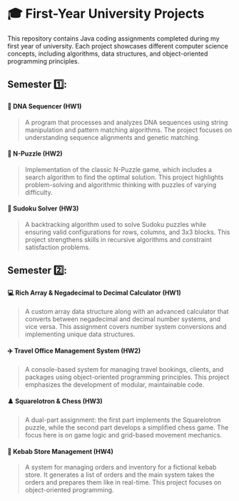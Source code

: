 # 🎓 First-Year University Projects
This repository contains Java coding assignments completed during my first year of university. Each project showcases different computer science concepts, including algorithms, data structures, and object-oriented programming principles.

## Semester 1️⃣:

#### 🧬 DNA Sequencer (HW1)
> A program that processes and analyzes DNA sequences using string manipulation and pattern matching algorithms. The project focuses on understanding sequence alignments and genetic matching.

#### 🧩 N-Puzzle (HW2)
> Implementation of the classic N-Puzzle game, which includes a search algorithm to find the optimal solution. This project highlights problem-solving and algorithmic thinking with puzzles of varying difficulty.

#### 🔢 Sudoku Solver (HW3)
> A backtracking algorithm used to solve Sudoku puzzles while ensuring valid configurations for rows, columns, and 3x3 blocks. This project strengthens skills in recursive algorithms and constraint satisfaction problems.

## Semester 2️⃣:

#### 💻 Rich Array & Negadecimal to Decimal Calculator (HW1)
> A custom array data structure along with an advanced calculator that converts between negadecimal and decimal number systems, and vice versa. This assignment covers number system conversions and implementing unique data structures.

#### ✈️ Travel Office Management System (HW2)
> A console-based system for managing travel bookings, clients, and packages using object-oriented programming principles. This project emphasizes the development of modular, maintainable code.

#### ♟️ Squarelotron & Chess (HW3)
> A dual-part assignment: the first part implements the Squarelotron puzzle, while the second part develops a simplified chess game. The focus here is on game logic and grid-based movement mechanics.

#### 🍢 Kebab Store Management (HW4)
> A system for managing orders and inventory for a fictional kebab store. It generates a list of orders and the main system takes the orders and prepares them like in real-time. This project focuses on object-oriented programming.
